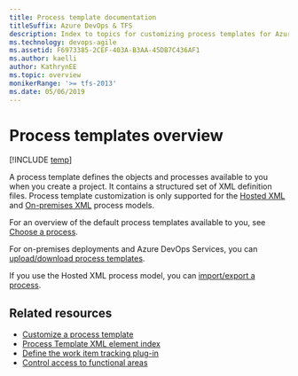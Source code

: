 ```yaml
---
title: Process template documentation
titleSuffix: Azure DevOps & TFS   
description: Index to topics for customizing process templates for Azure DevOps & Team Foundation Server 
ms.technology: devops-agile
ms.assetid: F6973385-2CEF-403A-B3AA-45DB7C436AF1
ms.author: kaelli
author: KathrynEE
ms.topic: overview
monikerRange: '>= tfs-2013'
ms.date: 05/06/2019
---
```


# Process templates overview  

[!INCLUDE [temp](../../includes/version-vsts-tfs-all-versions.md)]

A process template defines the objects and processes available to you when you create a project. It contains a structured set of XML definition files. Process template customization is only supported for the [Hosted XML](../../organizations/settings/work/hosted-xml-process-model.md) and [On-premises XML](../on-premises-xml-process-model.md) process models.  

For an overview of the default process templates available to you, see [Choose a process](../../boards/work-items/guidance/choose-process.md?bc=%252fazure%252fdevops%252freference%252f%252fbreadcrumb%252ftoc.json&toc=%252fazure%252fdevops%252freference%252ftoc.json).

For on-premises deployments and Azure DevOps Services, you can [upload/download process templates](../../boards/work-items/guidance/manage-process-templates.md?toc=/azure/devops/reference/toc.json&bc=/azure/devops/reference/breadcrumb/toc.json). 

If you use the Hosted XML process model, you can [import/export a process](../../organizations/settings/work/import-process/import-process.md?toc=/azure/devops/reference/toc.json&bc=/azure/devops/reference/breadcrumb/toc.json).

## Related resources

- [Customize a process template](customize-process.md)
- [Process Template XML element index](process-template-plug-ins-xml-elements-index.md)
- [Define the work item tracking plug-in](define-objects-track-work-items-plug-in.md)
- [Control access to functional areas](control-access-to-functional-areas.md)